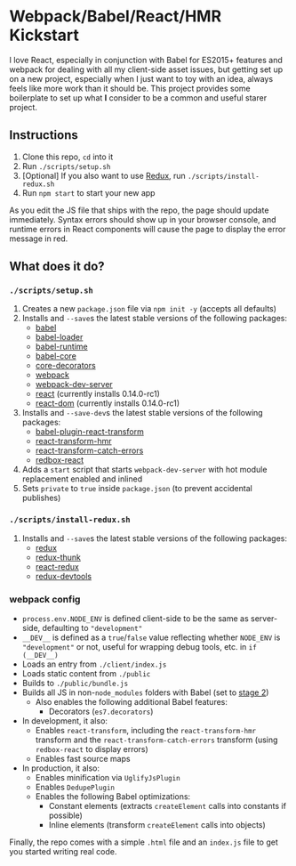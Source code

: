Webpack/Babel/React/HMR Kickstart
=================================

I love React, especially in conjunction with Babel for ES2015+ features and webpack for dealing with all my client-side asset issues, but getting set up on a new project, especially when I just want to toy with an idea, always feels like more work than it should be. This project provides some boilerplate to set up what **I** consider to be a common and useful starer project.

Instructions
------------

 1. Clone this repo, `cd` into it
 2. Run `./scripts/setup.sh`
 3. [Optional] If you also want to use [Redux](http://rackt.github.io/redux/), run `./scripts/install-redux.sh`
 4. Run `npm start` to start your new app

As you edit the JS file that ships with the repo, the page should update immediately. Syntax errors should show up in your browser console, and runtime errors in React components will cause the page to display the error message in red.

What does it do?
----------------

### `./scripts/setup.sh`

 1. Creates a new `package.json` file via `npm init -y` (accepts all defaults)
 2. Installs and `--save`s the latest stable versions of the following packages:
    * [babel](https://npmjs.com/package/babel)
    * [babel-loader](https://npmjs.com/package/babel-loader)
    * [babel-runtime](https://npmjs.com/package/babel-runtime)
    * [babel-core](https://npmjs.com/package/babel-core)
    * [core-decorators](https://npmjs.com/package/core-decorators)
    * [webpack](https://npmjs.com/package/webpack)
    * [webpack-dev-server](https://npmjs.com/package/webpack-dev-server)
    * [react](https://npmjs.com/package/react) (currently installs 0.14.0-rc1)
    * [react-dom](https://npmjs.com/package/react-dom) (currently installs 0.14.0-rc1)
 3. Installs and `--save-dev`s the latest stable versions of the following packages:
    * [babel-plugin-react-transform](https://npmjs.com/package/babel-plugin-react-transform)
    * [react-transform-hmr](https://npmjs.com/package/react-transform-hmr)
    * [react-transform-catch-errors](https://npmjs.com/package/react-transform-catch-errors)
    * [redbox-react](https://npmjs.com/package/redbox-react)
 4. Adds a `start` script that starts `webpack-dev-server` with hot module replacement enabled and inlined
 5. Sets `private` to `true` inside `package.json` (to prevent accidental publishes)

### `./scripts/install-redux.sh`

 1. Installs and `--save`s the latest stable versions of the following packages:
    * [redux](https://npmjs.com/package/redux)
    * [redux-thunk](https://npmjs.com/package/redux-thunk)
    * [react-redux](https://npmjs.com/package/react-redux)
    * [redux-devtools](https://npmjs.com/package/redux-devtools)

### webpack config

* `process.env.NODE_ENV` is defined client-side to be the same as server-side, defaulting to `"development"`
* `__DEV__` is defined as a `true`/`false` value reflecting whether `NODE_ENV` is `"development"` or not, useful for wrapping debug tools, etc. in `if (__DEV__)`
* Loads an entry from `./client/index.js`
* Loads static content from `./public`
* Builds to `./public/bundle.js`
* Builds all JS in non-`node_modules` folders with Babel (set to [stage 2](https://babeljs.io/docs/usage/experimental/))
    * Also enables the following additional Babel features:
        * Decorators (`es7.decorators`)
* In development, it also:
    * Enables `react-transform`, including the `react-transform-hmr` transform and the `react-transform-catch-errors` transform (using `redbox-react` to display errors)
    * Enables fast source maps
* In production, it also:
    * Enables minification via `UglifyJsPlugin`
    * Enables `DedupePlugin`
    * Enables the following Babel optimizations:
        * Constant elements (extracts `createElement` calls into constants if possible)
        * Inline elements (transform `createElement` calls into objects)

Finally, the repo comes with a simple `.html` file and an `index.js` file to get you started writing real code.
